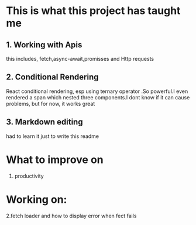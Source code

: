 # This is what this project has taught me

## 1. Working with Apis
this includes, fetch,async-await,promisses and Http requests

## 2. Conditional Rendering
React conditional rendering, esp using ternary operator .So powerful.I even rendered a span which nested three components.I dont know if it can cause problems, but for now, it works great

## 3. Markdown editing
had to learn it just to write this readme

# What to improve on
1. productivity

# Working on:
2.fetch loader and how to display error when fect fails
